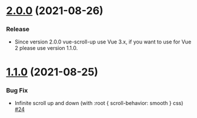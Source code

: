 # [2.0.0](https://github.com/runkids/vue-scroll-up/releases/tag/2.0.0) (2021-08-26)
### Release
* Since version 2.0.0 vue-scroll-up use Vue 3.x, if you want to use for Vue 2 please use version 1.1.0.

# [1.1.0](https://github.com/runkids/vue-scroll-up/releases/tag/1.1.0) (2021-08-25)
### Bug Fix

* Infinite scroll up and down (with :root { scroll-behavior: smooth } css) [#24](https://github.com/runkids/vue-scroll-up/issues/24)
